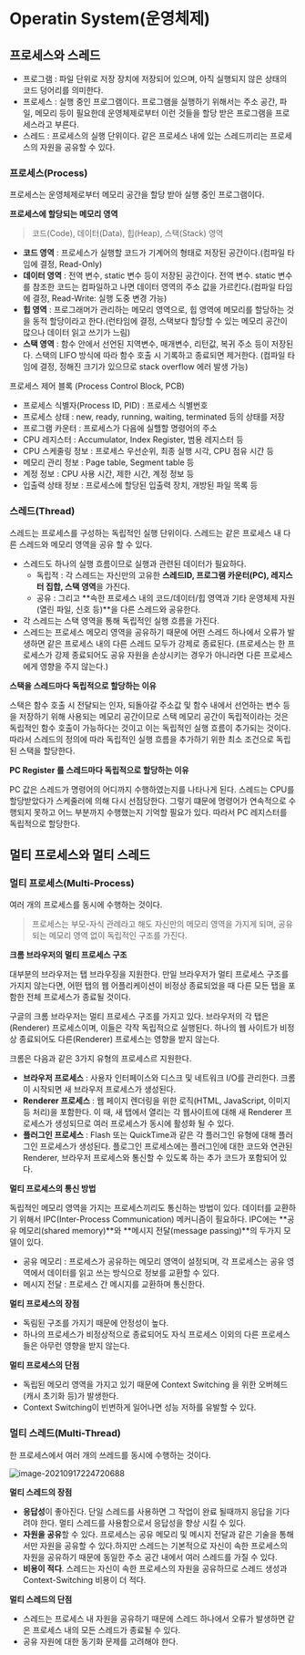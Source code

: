# Operatin System(운영체제)

## 프로세스와 스레드

- 프로그램 : 파일 단위로 저장 장치에 저장되어 있으며, 아직 실행되지 않은 상태의 코드 덩어리를 의미한다.
- 프로세스 : 실행 중인 프로그램이다. 프로그램을 실행하기 위해서는 주소 공간, 파일, 메모리 등이 필요한데 운영체제로부터 이런 것들을 할당 받은 프로그램을 프로세스라고 부른다.
- 스레드 : 프로세스의 실행 단위이다. 같은 프로세스 내에 있는 스레드끼리는 프로세스의 자원을 공유할 수 있다.

### 프로세스(Process)

프로세스는 운영체제로부터 메모리 공간을 할당 받아 실행 중인 프로그램이다.

**프로세스에 할당되는 메모리 영역**

> 코드(Code), 데이터(Data), 힙(Heap), 스택(Stack) 영역

- **코드 영역** : 프로세스가 실행할 코드가 기계어의 형태로 저장된 공간이다.(컴파일 타임에 결정, Read-Only)
- **데이터 영역** : 전역 변수, static 변수 등이 저장된 공간이다. 전역 변수. static 변수를 참조한 코드는 컴파일하고 나면 데이터 영역의 주소 값을 가르킨다.(컴파일 타임에 결정, Read-Write: 실행 도중 변경 가능)
- **힙 영역** : 프로그래머가 관리하는 메모리 영역으로, 힙 영역에 메모리를 할당하는 것을 동적 할당이라고 한다.(런타임에 결정, 스택보다 할당할 수 있는 메모리 공간이 많으나 데이터 읽고 쓰기가 느림)
- **스택 영역** : 함수 안에서 선언된 지역변수, 매개변수, 리턴값, 복귀 주소 등이 저장된다. 스택의 LIFO 방식에 따라 함수 호출 시 기록하고 종료되면 제거한다. (컴파일 타임에 결정, 정해진 크기가 있으므로 stack overflow 에러 발생 가능)

프로세스 제어 블록 (Process Control Block, PCB)

- 프로세스 식별자(Process ID, PID) : 프로세스 식별번호
- 프로세스 상태 : new, ready, running, waiting, terminated 등의 상태를 저장
- 프로그램 카운터 : 프로세스가 다음에 실핼할 명령어의 주소
- CPU 레지스터 : Accumulator, Index Register, 범용 레지스터 등
- CPU 스케줄링 정보 : 프로세스 우선순위, 최종 실행 시각, CPU 점유 시간 등
- 메모리 관리 정보 : Page table, Segment table 등
- 계정 정보 : CPU 사용 시간, 제한 시간, 계정 정보 등
- 입출력 상태 정보 : 프로세스에 할당된 입출력 장치, 개방된 파일 목록 등



### 스레드(Thread)

스레드는 프로세스를 구성하는 독립적인 실행 단위이다. 스레드는 같은 프로세스 내 다른 스레드와 메모리 영역을 공유 할 수 있다.

- 스레드도 하나의 실행 흐름이므로 실행과 관련된 데이터가 필요하다.
  - 독립적 : 각 스레드는 자신만의 고유한 **스레드ID, 프로그램 카운터(PC), 레지스터 집합, 스택 영역**을 가진다.
  - 공유 : 그리고 **속한 프로세스 내의 코드/데이터/힙 영역과 기타 운영체제 자원 (열린 파일, 신호 등)**을 다른 스레드와 공유한다.
- 각 스레드는 스택 영역을 통해 독립적인 실행 흐름을 가진다.
- 스레드는 프로세스 메모리 영역을 공유하기 때문에 어떤 스레드 하나에서 오류가 발생하면 같은 프로세스 내의 다른 스레드 모두가 강제로 종료된다. (프로세스는 한 프로세스가 강제 종료되어도 공유 자원을 손상시키는 경우가 아니라면 다른 프로세스에게 영향을 주지 않는다.)

**스택을 스레드마다 독립적으로 할당하는 이유**

스택은 함수 호출 시 전달되는 인자, 되돌아갈 주소값 및 함수 내에서 선언하는 변수 등을 저장하기 위해 사용되는 메모리 공간이므로 스택 메모리 공간이 독립적이라는 것은 독립적인 함수 호출이 가능하다는 것이고 이는 독립적인 실행 흐름이 추가되는 것이다. 따라서 스레드의 정의에 따라 독립적인 실행 흐름을 추가하기 위한 최소 조건으로 독립된 스택을 할당한다.

**PC Register 를 스레드마다 독립적으로 할당하는 이유**

PC 값은 스레드가 명령어의 어디까지 수행하였는지를 나타나게 된다. 스레드는 CPU를 할당받았다가 스케줄러에 의해 다시 선점당한다. 그렇기 떄문에 명령어가 연속적으로 수행되지 못하고 어느 부분까지 수행했는지 기억할 필요가 있다. 따라서 PC 레지스터를 독립적으로 할당한다.

## 멀티 프로세스와 멀티 스레드

### 멀티 프로세스(Multi-Process)

여러 개의 프로세스를 동시에 수행하는 것이다.

> 프로세스는 부모-자식 관례라고 해도 자신만의 메모리 영역을 가지게 되며, 공유되는 메모리 영역 없이 독립적인 구조를 가진다.

**크롬 브라우저의 멀티 프로세스 구조**

대부분의 브라우저는 탭 브라우징을 지원한다. 만일 브라우저가 멀티 프로세스 구조를 가지지 않는다면, 어떤 탭의 웹 어플리케이션이 비정상 종료되었을 때 다른 모든 탭을 포함한 전체 프로세스가 종료될 것이다.

구글의 크롬 브라우저는 멀티 프로세스 구조를 가지고 있다. 브라우저의 각 탭은(Renderer) 프로세스이며, 이들은 각작 독립적으로 실행된다. 하나의 웹 사이트가 비정상 종료되어도 다른(Renderer) 프로세스는 영향을 받지 않는다.

크롬은 다음과 같은 3가지 유형의 프로세스르 지원한다.

- **브라우저 프로세스** : 사용자 인터페이스와 디스크 및 네트워크 I/O를 관리한다. 크롬이 시작되면 새 브라우저 프로세스가 생성된다.
- **Renderer 프로세스** : 웹 페이지 렌더링을 위한 로직(HTML, JavaScript, 이미지 등 처리)을 포함한다. 이 때, 새 탭에서 열리는 각 웹사이트에 대해 새 Renderer 프로세스가 생성되므로 여러 프로세스가 동시에 활성화 될 수 있다.
- **플러그인 프로세스** : Flash 또는 QuickTime과 같은 각 플러그인 유형에 대해 플러그인 프로세스가 생성된다. 플로그인 프로세스에는 플러그인에 대한 코드와 연관된 Renderer, 브라우저 프로세스와 통신할 수 있도록 하는 추가 코드가 포함되어 있다.

**멀티 프로세스의 통신 방법**

독립적인 메모리 영역을 가지는 프로세스끼리도 통신하는 방법이 있다. 데이터를 교환하기 위해서 IPC(Inter-Process Communication) 메커니즘이 필요하다. IPC에는 **공유 메모리(shared memory)**와 **메시지 전달(message passing)**의 두가지 모델이 있다.

- 공유 메모리 : 프로세스가 공유하는 메모리 영역이 설정되며, 각 프로세스는 공유 영역에서 데이터를 읽고 쓰는 방식으로 정보를 교환할 수 있다.
- 메시지 전달 : 프로세스 간 메시지를 교환하며 통신한다.

**멀티 프로세스의 장점**

- 독림된 구조를 가지기 때문에 안정성이 높다.
- 하나의 프로세스가 비정상적으로 종료되어도 자식 프로세스 이외의 다른 프로세스들은 아무런 영향을 받지 않는다.

**멀티 프로세스의 단점**

- 독립된 메모리 영역을 가지고 있기 때문에 Context Switching 을 위한 오버헤드(캐시 초기화 등)가 발생한다.
- Context Switching이 빈번하게 일어나면 성능 저하를 유발할 수 있다.



### 멀티 스레드(Multi-Thread)

한 프로세스에서 여러 개의 쓰레드를 동시에 수행하는 것이다.

![image-20210917224720688](C:\Users\multicampus\AppData\Roaming\Typora\typora-user-images\image-20210917224720688.png)

**멀티 스레드의 장점**

- **응답성**이 좋아진다. 단일 스레드를 사용하면 그 작업이 완료 될때까지 응답을 기다려야 한다. 멀티 스레드를 사용함으로서 응답성을 향상 시킬 수 있다.
- **자원을 공유**할 수 있다. 프로세스는 공유 메모리 및 메시지 전달과 같은 기술을 통해서만 자원을 공유할 수 있다.하지만 스레드는 기본적으로 자신이 속한 프로세스의 자원을 공유하기 때문에 동일한 주소 공간 내에서 여러 스레드를 가질 수 있다.
- **비용이 적다**. 스레드는 자신이 속한 프로세스의 자원을 공유하므로 스레드 생성과 Context-Switching 비용이 더 적다.

**멀티 스레드의 단점**

- 스레드는 프로세스 내 자원을 공유하기 때문에 스레드 하나에서 오류가 발생하면 같은 프로세스 내의 모든 스레드가 종료될 수 있다.
- 공유 자원에 대한 동기화 문제를 고려해야 한다.